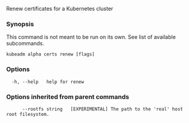 
Renew certificates for a Kubernetes cluster

### Synopsis

This command is not meant to be run on its own. See list of available subcommands.

```
kubeadm alpha certs renew [flags]
```

### Options

```
  -h, --help   help for renew
```

### Options inherited from parent commands

```
      --rootfs string   [EXPERIMENTAL] The path to the 'real' host root filesystem.
```

